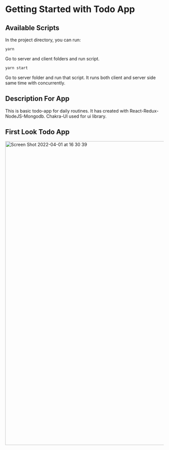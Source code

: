 # Getting Started with Todo App

## Available Scripts

In the project directory, you can run:

```bash
yarn
```

Go to server and client folders and run script.

```bash
yarn start
```

Go to server folder and run that script. It runs both client and server side same time with concurrently.

## Description For App

This is basic todo-app for daily routines. It has created with React-Redux-NodeJS-Mongodb. Chakra-UI used for ui library.

## First Look Todo App
<img width="967" alt="Screen Shot 2022-04-01 at 16 30 39" src="https://user-images.githubusercontent.com/36645801/161274280-5dafa20f-6309-4aa3-9887-b9b0e4d8f54f.png">
